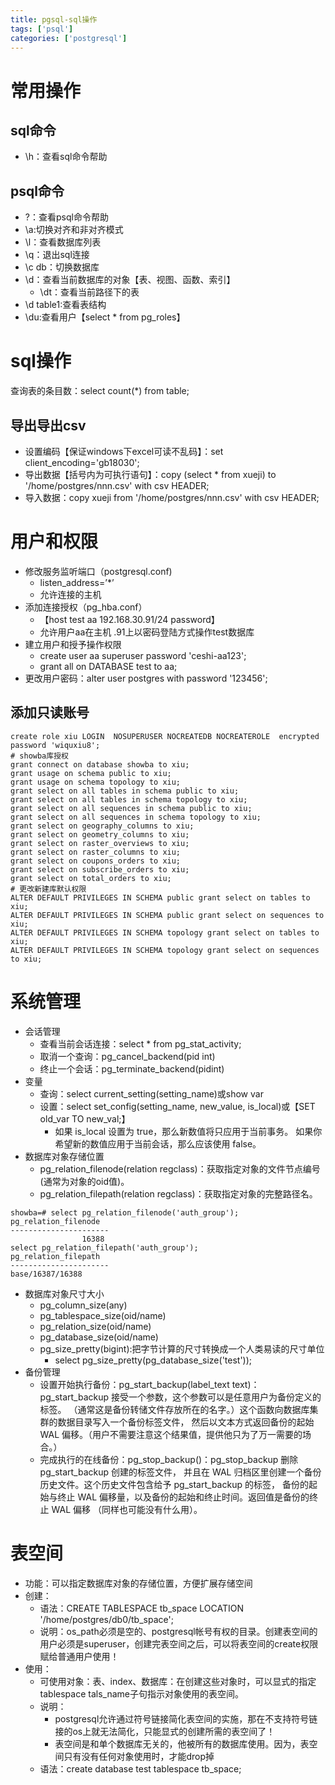 ```yaml
---
title: pgsql-sql操作
tags: ['psql']
categories: ['postgresql']
---
```

# 常用操作
## sql命令
* \h：查看sql命令帮助

## psql命令
* \?：查看psql命令帮助
* \a:切换对齐和非对齐模式
* \l：查看数据库列表
* \q：退出sql连接
* \c db：切换数据库
* \d：查看当前数据库的对象【表、视图、函数、索引】
    - \dt：查看当前路径下的表
* \d table1:查看表结构
* \du:查看用户【select * from pg_roles】

# sql操作
查询表的条目数：select count(*) from table;
## 导出导出csv
* 设置编码【保证windows下excel可读不乱码】：set client_encoding='gb18030';
* 导出数据【括号内为可执行语句】：copy (select * from xueji) to '/home/postgres/nnn.csv' with csv HEADER;
* 导入数据：copy xueji from '/home/postgres/nnn.csv' with csv HEADER;

# 用户和权限
* 修改服务监听端口（postgresql.conf)
    - listen_address=’*’
    - 允许连接的主机
* 添加连接授权（pg_hba.conf）
    - 【host  test aa   192.168.30.91/24 password】
    - 允许用户aa在主机 .91上以密码登陆方式操作test数据库
* 建立用户和授予操作权限
    - create user aa superuser password 'ceshi-aa123';
    - grant all on DATABASE test to aa;
* 更改用户密码：alter user postgres with password '123456';

## 添加只读账号
```
create role xiu LOGIN  NOSUPERUSER NOCREATEDB NOCREATEROLE  encrypted password 'wiquxiu8';
# showba库授权
grant connect on database showba to xiu;
grant usage on schema public to xiu;
grant usage on schema topology to xiu;
grant select on all tables in schema public to xiu;
grant select on all tables in schema topology to xiu;
grant select on all sequences in schema public to xiu;
grant select on all sequences in schema topology to xiu;
grant select on geography_columns to xiu;
grant select on geometry_columns to xiu;
grant select on raster_overviews to xiu;
grant select on raster_columns to xiu;
grant select on coupons_orders to xiu;
grant select on subscribe_orders to xiu;
grant select on total_orders to xiu;
# 更改新建库默认权限
ALTER DEFAULT PRIVILEGES IN SCHEMA public grant select on tables to xiu;
ALTER DEFAULT PRIVILEGES IN SCHEMA public grant select on sequences to xiu;
ALTER DEFAULT PRIVILEGES IN SCHEMA topology grant select on tables to xiu;
ALTER DEFAULT PRIVILEGES IN SCHEMA topology grant select on sequences to xiu; 
```

# 系统管理
* 会话管理
    - 查看当前会话连接：select * from pg_stat_activity;
    - 取消一个查询：pg_cancel_backend(pid int)
    - 终止一个会话：pg_terminate_backend(pidint)
* 变量
    - 查询：select current_setting(setting_name)或show var
    - 设置：select set_config(setting_name, new_value, is_local)或【SET old_var TO new_val;】
        + 如果 is_local 设置为 true，那么新数值将只应用于当前事务。 如果你希望新的数值应用于当前会话，那么应该使用 false。
* 数据库对象存储位置
    - pg_relation_filenode(relation regclass)：获取指定对象的文件节点编号(通常为对象的oid值)。
    - pg_relation_filepath(relation regclass)：获取指定对象的完整路径名。

```
showba=# select pg_relation_filenode('auth_group');
pg_relation_filenode
----------------------
                16388
select pg_relation_filepath('auth_group');
pg_relation_filepath
----------------------
base/16387/16388
```

* 数据库对象尺寸大小
    - pg_column_size(any)
    - pg_tablespace_size(oid/name)
    - pg_relation_size(oid/name)
    - pg_database_size(oid/name)
    - pg_size_pretty(bigint):把字节计算的尺寸转换成一个人类易读的尺寸单位
        + select pg_size_pretty(pg_database_size('test'));
* 备份管理
    - 设置开始执行备份：pg_start_backup(label_text text)：pg_start_backup 接受一个参数，这个参数可以是任意用户为备份定义的标签。 （通常这是备份转储文件存放所在的名字。）这个函数向数据库集群的数据目录写入一个备份标签文件， 然后以文本方式返回备份的起始 WAL 偏移。（用户不需要注意这个结果值，提供他只为了万一需要的场合。）
    - 完成执行的在线备份：pg_stop_backup()：pg_stop_backup 删除 pg_start_backup 创建的标签文件， 并且在 WAL 归档区里创建一个备份历史文件。这个历史文件包含给予 pg_start_backup 的标签， 备份的起始与终止 WAL 偏移量，以及备份的起始和终止时间。返回值是备份的终止 WAL 偏移 （同样也可能没有什么用）。

# 表空间
* 功能：可以指定数据库对象的存储位置，方便扩展存储空间
* 创建：
    - 语法：CREATE TABLESPACE tb_space LOCATION '/home/postgres/db0/tb_space';
    - 说明：os_path必须是空的、postgresql帐号有权的目录。创建表空间的用户必须是superuser，创建完表空间之后，可以将表空间的create权限赋给普通用户使用！
* 使用：
    - 可使用对象：表、index、数据库：在创建这些对象时，可以显式的指定tablespace tals_name子句指示对象使用的表空间。
    - 说明：
        + postgresql允许通过符号链接简化表空间的实施，那在不支持符号链接的os上就无法简化，只能显式的创建所需的表空间了！
        + 表空间是和单个数据库无关的，他被所有的数据库使用。因为，表空间只有没有任何对象使用时，才能drop掉
    - 语法：create database test tablespace tb_space;
